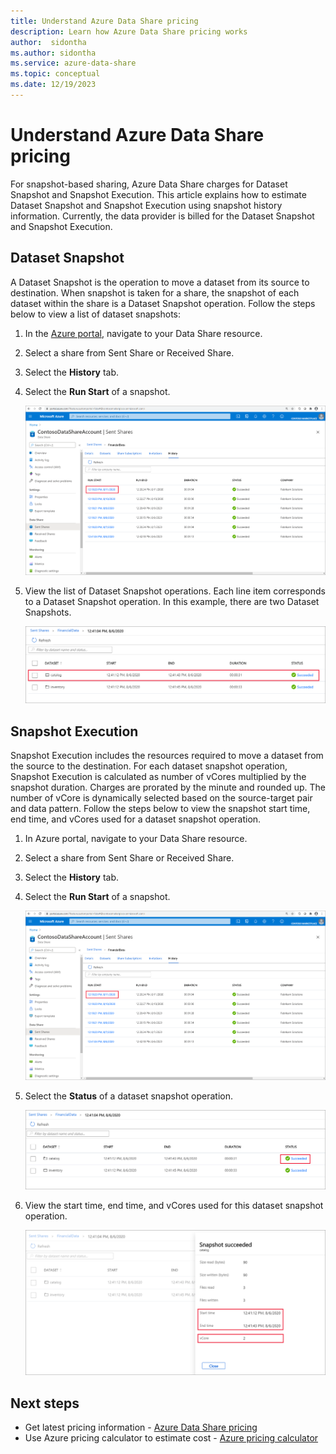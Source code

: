 ```yaml
---
title: Understand Azure Data Share pricing   
description: Learn how Azure Data Share pricing works
author:  sidontha
ms.author: sidontha
ms.service: azure-data-share
ms.topic: conceptual
ms.date: 12/19/2023
---
```


# Understand Azure Data Share pricing

For snapshot-based sharing, Azure Data Share charges for Dataset Snapshot and Snapshot Execution. This article explains how to estimate Dataset Snapshot and Snapshot Execution using snapshot history information. Currently, the data provider is billed for the Dataset Snapshot and Snapshot Execution.

## Dataset Snapshot

A Dataset Snapshot is the operation to move a dataset from its source to destination. When snapshot is taken for a share, the snapshot of each dataset within the share is a Dataset Snapshot operation. Follow the steps below to view a list of dataset snapshots:

1. In the [Azure portal](https://portal.azure.com), navigate to your Data Share resource.

1. Select a share from Sent Share or Received Share.

1. Select the **History** tab.

1. Select the **Run Start** of a snapshot.
 
    ![Screenshot of the share snapshot history.](./media/concepts/concepts-pricing/pricing-snapshot-history.png "Snapshot history") 

1. View the list of Dataset Snapshot operations. Each line item corresponds to a Dataset Snapshot operation. In this example, there are two Dataset Snapshots.

    ![Screenshot of the dataset snapshot operations.](./media/concepts/concepts-pricing/pricing-dataset-snapshot.png "Dataset Snapshot operation")

## Snapshot Execution

Snapshot Execution includes the resources required to move a dataset from the source to the destination. For each dataset snapshot operation, Snapshot Execution is calculated as number of vCores multiplied by the snapshot duration. Charges are prorated by the minute and rounded up. The number of vCore is dynamically selected based on the source-target pair and data pattern. Follow the steps below to view the snapshot start time, end time, and vCores used for a dataset snapshot operation.

1. In Azure portal, navigate to your Data Share resource.

1. Select a share from Sent Share or Received Share.

1. Select the **History** tab.

1. Select the **Run Start** of a snapshot.

    ![Snapshot history](./media/concepts/concepts-pricing/pricing-snapshot-history.png "Snapshot history") 

1. Select the **Status** of a dataset snapshot operation.

    ![Dataset snapshot status](./media/concepts/concepts-pricing/pricing-snapshot-status.png "Dataset snapshot status")

1. View the start time, end time, and vCores used for this dataset snapshot operation. 

    ![Snapshot Execution](./media/concepts/concepts-pricing/pricing-snapshot-execution.png "Snapshot Execution")

## Next steps

- Get latest pricing information - [Azure Data Share pricing](https://azure.microsoft.com/pricing/details/data-share/)
- Use Azure pricing calculator to estimate cost - [Azure pricing calculator](https://azure.microsoft.com/pricing/calculator/)
